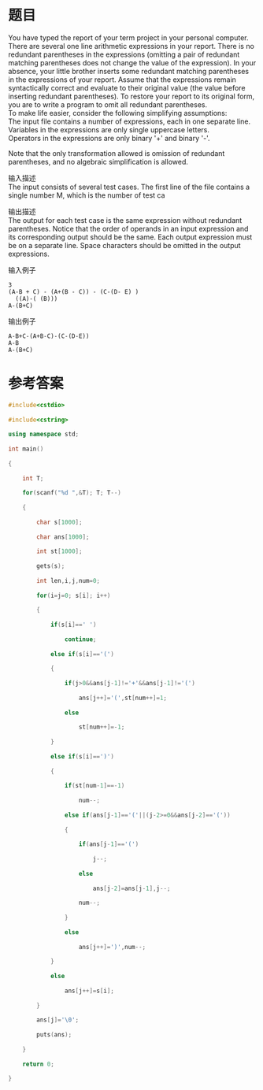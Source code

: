 # 题目
You have typed the report of your term project in your personal computer. There are several one line arithmetic expressions in your report. There is no redundant parentheses in the expressions (omitting a pair of redundant matching parentheses does not change the value of the expression). In your absence, your little brother inserts some redundant matching parentheses in the expressions of your report. Assume that the expressions remain syntactically correct and evaluate to their original value (the value before inserting redundant parentheses). To restore your report to its original form, you are to write a program to omit all redundant parentheses.<br>
To make life easier, consider the following simplifying assumptions:<br>
The input file contains a number of expressions, each in one separate line.<br>
Variables in the expressions are only single uppercase letters.<br>
Operators in the expressions are only binary '+' and binary '-'.<br>

Note that the only transformation allowed is omission of redundant parentheses, and no algebraic simplification is allowed.

输入描述<br>
The input consists of several test cases. The first line of the file contains a single number M, which is the number of test ca

输出描述<br>
The output for each test case is the same expression without redundant parentheses. Notice that the order of operands in an input expression and its corresponding output should be the same. Each output expression must be on a separate line. Space characters should be omitted in the output expressions.

输入例子
```
3
(A-B + C) - (A+(B - C)) - (C-(D- E) )
  ((A)-( (B)))
A-(B+C)
```
输出例子
```
A-B+C-(A+B-C)-(C-(D-E))
A-B
A-(B+C)
```
# 参考答案
```c++
#include<cstdio>
 
#include<cstring>
 
using namespace std;
 
int main()
 
{
 
    int T;
 
    for(scanf("%d ",&T); T; T--)
 
    {
 
        char s[1000];
 
        char ans[1000];
 
        int st[1000];
 
        gets(s);
 
        int len,i,j,num=0;
 
        for(i=j=0; s[i]; i++)
 
        {
 
            if(s[i]==' ')
 
                continue;
 
            else if(s[i]=='(')
 
            {
 
                if(j>0&&ans[j-1]!='+'&&ans[j-1]!='(')
 
                    ans[j++]='(',st[num++]=1;
 
                else
 
                    st[num++]=-1;
 
            }
 
            else if(s[i]==')')
 
            {
 
                if(st[num-1]==-1)
 
                    num--;
 
                else if(ans[j-1]=='('||(j-2>=0&&ans[j-2]=='('))
 
                {
 
                    if(ans[j-1]=='(')
 
                        j--;
 
                    else
 
                        ans[j-2]=ans[j-1],j--;
 
                    num--;
 
                }
 
                else
 
                    ans[j++]=')',num--;
 
            }
 
            else
 
                ans[j++]=s[i];
 
        }
 
        ans[j]='\0';
 
        puts(ans);
 
    }
 
    return 0;
 
}

